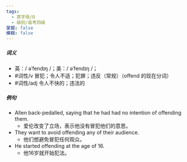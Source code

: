 ```yaml
---
tags:
  - 首字母/O
  - 级别/高考四级
掌握: false
模糊: false
---
```

##### 词义
- 英：/ əˈfendɪŋ /；美：/ əˈfendɪŋ /；
- #词性/v 冒犯；令人不适；犯罪；违反（常规）（offend 的现在分词）
- #词性/adj 令人不快的；违法的
##### 例句
- Allen back-pedalled, saying that he had had no intention of offending them.
	- 爱伦改变了立场，表示他没有冒犯他们的意思。
- They want to avoid offending any of their audience.
	- 他们想避免冒犯任何观众。
- He started offending at the age of 16.
	- 他16岁就开始犯法。
